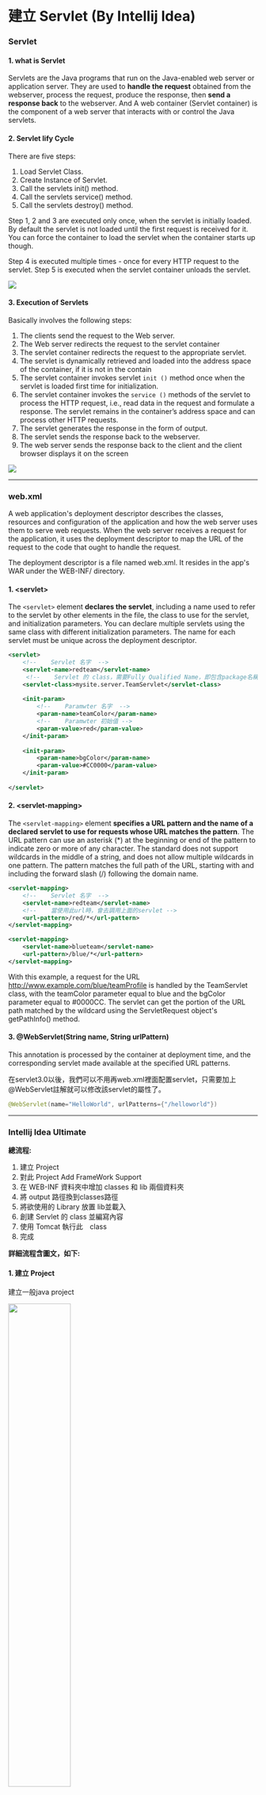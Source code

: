 # 建立 Servlet (By Intellij Idea)
### Servlet 
#### 1. what is Servlet 

Servlets are the Java programs that run on the Java-enabled web server or application server. They are used to **handle the request** obtained from the webserver, process the request, produce the response, then **send a response back** to the webserver. And A web container (Servlet container) is the component of a web server that interacts with or control the Java servlets.

#### 2. Servlet lify Cycle

There are five steps: 
1. Load Servlet Class.
2. Create Instance of Servlet.
3. Call the servlets init() method.
4. Call the servlets service() method.
5. Call the servlets destroy() method.

Step 1, 2 and 3 are executed only once, when the servlet is initially loaded. By default the servlet is not loaded until the first request is received for it. You can force the container to load the servlet when the container starts up though.

Step 4 is executed multiple times - once for every HTTP request to the servlet.
Step 5 is executed when the servlet container unloads the servlet.

<img src="https://s1.o7planning.com/en/10169/images/12877.png">


#### 3. Execution of Servlets 

Basically involves the following steps:
1. The clients send the request to the Web server.
2. The Web server redirects the request to the servlet container
3. The servlet container redirects the request to the appropriate servlet.
4. The servlet is dynamically retrieved and loaded into the address space of the container, if it is not in the contain
5. The servlet container invokes servlet ``init ()`` method once when the servlet is loaded first time for initialization.
6. The servlet container invokes the ``service ()`` methods of the servlet to process the HTTP request, i.e., read data in the request and formulate a response. The servlet remains in the container’s address space and can process other HTTP requests.
7. The servlet generates the response in the form of output.
8. The servlet sends the response back to the webserver.
9. The web server sends the response back to the client and the client browser displays it on the screen


<img src="https://qph.cf2.quoracdn.net/main-qimg-69b5c1ed78f885e6e2ff7d1c373f0324">



---


### web.xml
A web application's deployment descriptor describes the classes, resources and configuration of the application and how the web server uses them to serve web requests. When the web server receives a request for the application, it uses the deployment descriptor to map the URL of the request to the code that ought to handle the request.

The deployment descriptor is a file named web.xml. It resides in the app's WAR under the WEB-INF/ directory. 

#### 1. \<servlet>
The ``<servlet>`` element **declares the servlet**, including a name used to refer to the servlet by other elements in the file, the class to use for the servlet, and initialization parameters. You can declare multiple servlets using the same class with different initialization parameters. The name for each servlet must be unique across the deployment descriptor.

```xml
<servlet>
    <!--    Servlet 名字  -->
    <servlet-name>redteam</servlet-name> 
     <!--    Servlet 的 class，需要Fully Qualified Name，即包含package名稱  -->
    <servlet-class>mysite.server.TeamServlet</servlet-class>
    
    <init-param>
        <!--    Paramwter 名字  -->
        <param-name>teamColor</param-name>
        <!--    Paramwter 初始值 -->
        <param-value>red</param-value>
    </init-param>
    
    <init-param>
        <param-name>bgColor</param-name>
        <param-value>#CC0000</param-value>
    </init-param>
    
</servlet>
```
    

#### 2. \<servlet-mapping>
The ``<servlet-mapping>`` element **specifies a URL pattern and the name of a declared servlet to use for requests whose URL matches the pattern**. The URL pattern can use an asterisk (*) at the beginning or end of the pattern to indicate zero or more of any character. The standard does not support wildcards in the middle of a string, and does not allow multiple wildcards in one pattern. The pattern matches the full path of the URL, starting with and including the forward slash (/) following the domain name.

``` xml
<servlet-mapping>
    <!--    Servlet 名字  -->
    <servlet-name>redteam</servlet-name>
    <!--    當使用此url時，會去調用上面的servlet -->
    <url-pattern>/red/*</url-pattern>
</servlet-mapping>

<servlet-mapping>
    <servlet-name>blueteam</servlet-name>
    <url-pattern>/blue/*</url-pattern>
</servlet-mapping>

```
With this example, a request for the URL http://www.example.com/blue/teamProfile is handled by the TeamServlet class, with the teamColor parameter equal to blue and the bgColor parameter equal to #0000CC. The servlet can get the portion of the URL path matched by the wildcard using the ServletRequest object's getPathInfo() method.

#### 3. @WebServlet(String name, String urlPattern)

This annotation is processed by the container at deployment time, and the corresponding servlet made available at the specified URL patterns.

在servlet3.0以後，我們可以不用再web.xml裡面配置servlet，只需要加上@WebServlet註解就可以修改該servlet的屬性了。

```java
@WebServlet(name="HelloWorld", urlPatterns={"/helloworld"})
```

---


###  Intellij Idea Ultimate
**總流程:**
1. 建立 Project
2. 對此 Project  Add FrameWork Support
3. 在 WEB-INF 資料夾中增加 classes 和 lib 兩個資料夾
4. 將 output 路徑換到classes路徑
5. 將欲使用的 Library 放置 lib並載入
6. 創建 Servlet 的 class 並編寫內容
7. 使用 Tomcat 執行此　class
8. 完成

**詳細流程含圖文，如下:**
#### 1. 建立 Project
建立一般java project

<img src="https://github.com/coco40725/JavaNote/blob/main/Java%E5%B8%B8%E7%94%A8%E6%93%8D%E4%BD%9C/img/servletU1.png?raw=true" height="50%" width="50%">

#### 2.對此 Project  Add FrameWork Support
選擇 javaEE &rarr; Web Application

<img src="https://github.com/coco40725/JavaNote/blob/main/Java%E5%B8%B8%E7%94%A8%E6%93%8D%E4%BD%9C/img/servletU2.png?raw=true" height="50%" width="50%">

<img src="https://github.com/coco40725/JavaNote/blob/main/Java%E5%B8%B8%E7%94%A8%E6%93%8D%E4%BD%9C/img/servletU3.png?raw=true" height="50%" width="50%">

#### 3. 在 WEB-INF 資料夾中增加 classes 和 lib 兩個資料夾

<img src="https://github.com/coco40725/JavaNote/blob/main/Java%E5%B8%B8%E7%94%A8%E6%93%8D%E4%BD%9C/img/servletU4.png?raw=true" height="50%" width="50%">


#### 4. 將 output 路徑換到classes路徑

<img src="https://github.com/coco40725/JavaNote/blob/main/Java%E5%B8%B8%E7%94%A8%E6%93%8D%E4%BD%9C/img/servletU5.png?raw=true" height="50%" width="50%">

#### 5. 將欲使用的 Library 放置 lib並載入 (servlet api 位在 Tomcat lib 資料夾內)

<img src="https://github.com/coco40725/JavaNote/blob/main/Java%E5%B8%B8%E7%94%A8%E6%93%8D%E4%BD%9C/img/servletU6.png?raw=true" height="50%" width="50%">

#### 6. 創建 Servlet 的 class 並編寫內容
注意: 必須將 ``super.deGet(req, resp)`` 與 ``super.doPost(req, resp)``  刪除，否則會出現 405 錯誤。

```java
import jakarta.servlet.ServletException;
import jakarta.servlet.http.HttpServlet;
import jakarta.servlet.http.HttpServletRequest;
import jakarta.servlet.http.HttpServletResponse;

import java.io.IOException;

@WebServlet("/ServletTest1")
public class ServletTest1 extends HttpServlet {
    @Override
    protected void doGet(HttpServletRequest req, HttpServletResponse resp) throws ServletException, IOException {
        // super.deGet(req, resp)
        resp.getWriter().write("my first server!! Fuck you");
    }

    @Override
    protected void doPost(HttpServletRequest req, HttpServletResponse resp) throws ServletException, IOException {
        // super.doPost(req, resp)
    }
}

```

#### 7. 使用 Tomcat 執行此　class
選擇 Tomcat server - Local

<img src="https://github.com/coco40725/JavaNote/blob/main/Java%E5%B8%B8%E7%94%A8%E6%93%8D%E4%BD%9C/img/servletU7.png?raw=true" height="50%" width="50%">

注意，需要特別處理 Warning: No artifacts marked for deployment，點選 fix

<img src="https://github.com/coco40725/JavaNote/blob/main/Java%E5%B8%B8%E7%94%A8%E6%93%8D%E4%BD%9C/img/servletU8.png?raw=true" height="50%" width="50%">

將 Project 名字填入 Application context，例如: /Test，這裡沒設定好會一直出現404錯誤。

<img src="https://github.com/coco40725/JavaNote/blob/main/Java%E5%B8%B8%E7%94%A8%E6%93%8D%E4%BD%9C/img/servletU9.png?raw=true" height="50%" width="50%">

#### 8. 完成

<img src="https://github.com/coco40725/JavaNote/blob/main/Java%E5%B8%B8%E7%94%A8%E6%93%8D%E4%BD%9C/img/servletU10.png?raw=true" height="50%" width="50%">



---


###  Intellij Idea Community
若要做java web 相關開發，**建議使用 Intellij Idea Ultimate**，而Community版本雖然也能做，但需要下載很多插件且有許多設定要自行處理，以下提供Intellij Idea Community 將如何建立 Servlet。

**總流程:**
1. 建立 Project
2. 在 WEB-INF 資料夾中增加 classes 和 lib 兩個資料夾; 在 main 資料夾下，創建 java 資料夾
3. 將 output 路徑換到classes路徑
4. 將欲使用的 Library 放置 lib並載入
5. 創建 Servlet 的 class 並編寫內容
6. 下載 smart tomcat 
7. 修改 web.xml 
8. 使用 Tomcat 執行此　class
9. 如果有出現錯誤: java: error: release version 5 not supported， 請依序排錯:
    * 於 pom.xml 新增properties來指定maven版本
    * Java Project 版本確認是否正確
    * Java Module 版本確認是否正確
    * Java Complier Target bytecode version 版本確認是否正確 (通常都是這裡有問題)
10. 完成

**詳細流程含圖文，如下:**
#### 1. 建立 Project
使用 Maven Archetype，而 Archetype 選擇 webapp

<img src="https://github.com/coco40725/JavaNote/blob/main/Java%E5%B8%B8%E7%94%A8%E6%93%8D%E4%BD%9C/img/servletC1.png?raw=true" height="50%" width="50%">

#### 2. 在 WEB-INF 資料夾中增加 classes 和 lib 兩個資料夾; 在 main 資料夾下，創建 java 資料夾

<img src="https://github.com/coco40725/JavaNote/blob/main/Java%E5%B8%B8%E7%94%A8%E6%93%8D%E4%BD%9C/img/servletC2.png?raw=true" height="50%" width="50%">


#### 3. 將 output 路徑換到classes路徑

<img src="https://github.com/coco40725/JavaNote/blob/main/Java%E5%B8%B8%E7%94%A8%E6%93%8D%E4%BD%9C/img/servletC3.png" height="50%" width="50%">

#### 3. 將欲使用的 Library 放置 lib並載入

<img src="https://github.com/coco40725/JavaNote/blob/main/Java%E5%B8%B8%E7%94%A8%E6%93%8D%E4%BD%9C/img/servletC4.png?raw=true" height="50%" width="50%">


#### 5. 創建 Servlet 的 class 並編寫內容
注意: 必須將 ``super.deGet(req, resp)`` 與 ``super.doPost(req, resp)``  刪除，否則會出現 405 錯誤。
```java
import jakarta.servlet.ServletException;
import jakarta.servlet.annotation.WebServlet;
import jakarta.servlet.http.HttpServlet;
import jakarta.servlet.http.HttpServletRequest;
import jakarta.servlet.http.HttpServletResponse;

import java.io.IOException;

@WebServlet("/ServletTest1")
public class ServletTest1 extends HttpServlet {
    @Override
    protected void doGet(HttpServletRequest req, HttpServletResponse resp) throws ServletException, IOException {
        // super.deGet(req, resp)
        resp.getWriter().write("my first server!! Fuck you");
    }

    @Override
    protected void doPost(HttpServletRequest req, HttpServletResponse resp) throws ServletException, IOException {
        // super.doPost(req, resp)
    }
}

```

#### 6. 下載 smart tomcat 

<img src="https://github.com/coco40725/JavaNote/blob/main/Java%E5%B8%B8%E7%94%A8%E6%93%8D%E4%BD%9C/img/servletC5.png?raw=true" height="50%" width="50%">

#### 7. 修改 web.xml 成如下:
如果沒有修改，會出現404錯誤

<img src="https://github.com/coco40725/JavaNote/blob/main/Java%E5%B8%B8%E7%94%A8%E6%93%8D%E4%BD%9C/img/servletC404.png?raw=true" height="50%" width="50%">

```xml
<?xml version="1.0" encoding="UTF-8"?>
<web-app xmlns="http://xmlns.jcp.org/xml/ns/javaee"
         xmlns:xsi="http://www.w3.org/2001/XMLSchema-instance"
         xsi:schemaLocation="http://xmlns.jcp.org/xml/ns/javaee http://xmlns.jcp.org/xml/ns/javaee/web-app_4_0.xsd"
         version="4.0">
    <servlet>
        <servlet-name>ServletTest1</servlet-name>
        <servlet-class>ServletTest1</servlet-class>
    </servlet>

    <servlet-mapping>
        <servlet-name>ServletTest1</servlet-name>
        <url-pattern>/ServletTest1/*</url-pattern>
    </servlet-mapping>
</web-app>
```

#### 8. 使用 Tomcat 執行此　class
選擇 smart tomcat

<img src="https://github.com/coco40725/JavaNote/blob/main/Java%E5%B8%B8%E7%94%A8%E6%93%8D%E4%BD%9C/img/servletC6.png?raw=true" height="50%" width="50%">

注意: deployment directory 位置不要寫錯，否則會出 404 錯誤。

<img src="https://github.com/coco40725/JavaNote/blob/main/Java%E5%B8%B8%E7%94%A8%E6%93%8D%E4%BD%9C/img/servletC7.png?raw=true" height="50%" width="50%">

#### 9. (如果有出現以下錯誤) 請依以下流程排錯
```java
java: error: release version 5 not supported
Module Test1 SDK 17 does not support source version 1.5. 
Possible solutions:
- Downgrade Project SDK in settings to 1.5 or compatible. Open project settings.
- Upgrade language version in Maven build file to 17. Update pom.xml and reload the project.

```

1. 於 pom.xml 新增properties來指定maven版本
``` xml
  <properties>
    <maven.compiler.source>17</maven.compiler.source>
    <maven.compiler.target>17</maven.compiler.target>
  </properties>
```

2. Java Project 版本確認是否正確

<img src="https://github.com/coco40725/JavaNote/blob/main/Java%E5%B8%B8%E7%94%A8%E6%93%8D%E4%BD%9C/img/servletC8-1.png?raw=true" height="50%" width="50%">

3. Java Module 版本確認是否正確

<img src="https://github.com/coco40725/JavaNote/blob/main/Java%E5%B8%B8%E7%94%A8%E6%93%8D%E4%BD%9C/img/servletC8-2.png?raw=true" height="50%" width="50%">

4. Java Complier Target bytecode version 版本確認是否正確 (通常都是這裡有問題)

以下圖發現 Target bytecode version  是不正確的，必須將1.5改成17

<img src="https://github.com/coco40725/JavaNote/blob/main/Java%E5%B8%B8%E7%94%A8%E6%93%8D%E4%BD%9C/img/servletC8-3.png?raw=true" height="50%" width="50%">

#### 10. 完成
<img src="https://github.com/coco40725/JavaNote/blob/main/Java%E5%B8%B8%E7%94%A8%E6%93%8D%E4%BD%9C/img/servletC9.png?raw=true" height="50%" width="50%">

##### Reference
https://o7planning.org/10169/java-servlet
https://cloud.google.com/appengine/docs/flexible/java/configuring-the-web-xml-deployment-descriptor


###### tags: `Java Note` `Java Web` `Servlet` `建立 Servlet`
